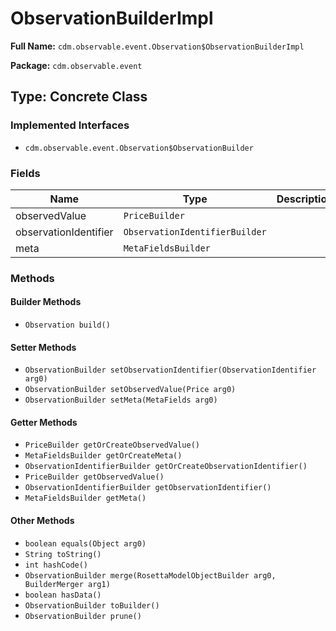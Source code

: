 # ObservationBuilderImpl

**Full Name:** `cdm.observable.event.Observation$ObservationBuilderImpl`

**Package:** `cdm.observable.event`

## Type: Concrete Class

### Implemented Interfaces

- `cdm.observable.event.Observation$ObservationBuilder`

### Fields

| Name | Type | Description |
|------|------|-------------|
| observedValue | `PriceBuilder` |  |
| observationIdentifier | `ObservationIdentifierBuilder` |  |
| meta | `MetaFieldsBuilder` |  |

### Methods

#### Builder Methods

- `Observation build()`

#### Setter Methods

- `ObservationBuilder setObservationIdentifier(ObservationIdentifier arg0)`
- `ObservationBuilder setObservedValue(Price arg0)`
- `ObservationBuilder setMeta(MetaFields arg0)`

#### Getter Methods

- `PriceBuilder getOrCreateObservedValue()`
- `MetaFieldsBuilder getOrCreateMeta()`
- `ObservationIdentifierBuilder getOrCreateObservationIdentifier()`
- `PriceBuilder getObservedValue()`
- `ObservationIdentifierBuilder getObservationIdentifier()`
- `MetaFieldsBuilder getMeta()`

#### Other Methods

- `boolean equals(Object arg0)`
- `String toString()`
- `int hashCode()`
- `ObservationBuilder merge(RosettaModelObjectBuilder arg0, BuilderMerger arg1)`
- `boolean hasData()`
- `ObservationBuilder toBuilder()`
- `ObservationBuilder prune()`

